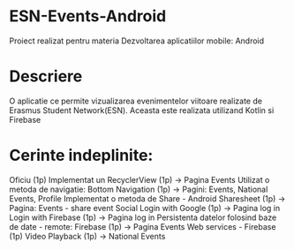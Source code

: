 # ESN-Events-Android

Proiect realizat pentru materia Dezvoltarea aplicatiilor mobile: Android

# Descriere

O aplicatie ce permite vizualizarea evenimentelor viitoare realizate de Erasmus Student Network(ESN). Aceasta este realizata utilizand Kotlin si Firebase

# Cerinte indeplinite:

Oficiu (1p)
Implementat un RecyclerView (1p) -> Pagina Events
Utilizat o metoda de navigatie: Bottom Navigation (1p) -> Pagini: Events, National Events, Profile
Implementat o metoda de Share - Android Sharesheet (1p) -> Pagina: Events - share event
Social Login with Google (1p) -> Pagina log in
Login with Firebase (1p) -> Pagina log in
Persistenta datelor folosind baze de date - remote: Firebase (1p) -> Pagina Events 
Web services - Firebase (1p) 
Video Playback (1p) -> National Events

